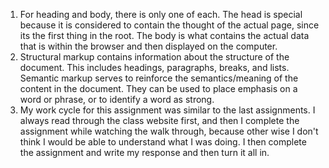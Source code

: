 1. For heading and body, there is only one of each. The head is special because it is considered to contain the thought of the actual page, since its the first thing in the root. The body is what contains the actual data that is within the browser and then displayed on the computer.
2. Structural markup contains information about the structure of the document. This includes headings, paragraphs, breaks, and lists. Semantic markup serves to reinforce the semantics/meaning of the content in the document. They can be used to place emphasis on a word or phrase, or to identify a word as strong.
3. My work cycle for this assignment was similar to the last assignments. I always read through the class website first, and then I complete the assignment while watching the walk through, because other wise I don't think I would be able to understand what I was doing. I then complete the assignment and write my response and then turn it all in.
